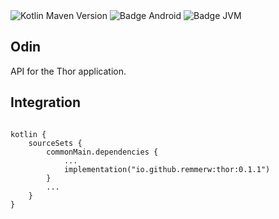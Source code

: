 <div>
    <div>
        <img src="https://img.shields.io/maven-central/v/io.github.remmerw/thor" alt="Kotlin Maven Version" />
        <img src="https://img.shields.io/badge/Platform-Android-brightgreen.svg?logo=android" alt="Badge Android" />
        <img src="https://img.shields.io/badge/Platform-JVM-8A2BE2.svg?logo=openjdk" alt="Badge JVM" />
    </div>
</div>

## Odin
API for the Thor application.

## Integration

```
    
kotlin {
    sourceSets {
        commonMain.dependencies {
            ...
            implementation("io.github.remmerw:thor:0.1.1") 
        }
        ...
    }
}
